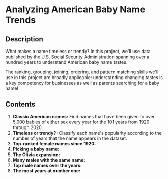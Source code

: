 # Analyzing American Baby Name Trends
## Description 
What makes a name timeless or trendy? In this project, we'll use data published by the U.S. Social Security Administration spanning over a hundred years to understand American baby name tastes.

The ranking, grouping, joining, ordering, and pattern matching skills we'll use in this project are broadly applicable: understanding changing tastes is a key competency for businesses as well as parents searching for a baby name!
## Contents
1. **Classic American names:** Find names that have been given to over 5,000 babies of either sex every year for the 101 years from 1920 through 2020.
2. **Timeless or trendy?:** Classify each name's popularity according to the number of years that the name appears in the dataset.
3. **Top-ranked female names since 1920:**
4. **Picking a baby name:**
5. **The Olivia expansion:**
6. **Many males with the same name:**
7. **Top male names over the years:**
8. **The most years at number one:**